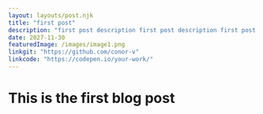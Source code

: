 ```yaml
---
layout: layouts/post.njk
title: "first post"
description: "first post description first post description first post description first post description first post description first post description first post description first post description first post description first post description first post description first post description first post description first post description first post description first post description first post description"
date: 2027-11-30
featuredImage: /images/image1.png
linkgit: "https://github.com/conor-v"
linkcode: "https://codepen.io/your-work/"
---
```


# This is the first blog post
